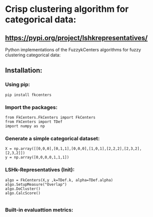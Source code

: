 # Crisp clustering algorithm for categorical data:
## https://pypi.org/project/lshkrepresentatives/

Python implementations of the FuzzykCenters algorithms for fuzzy clustering categorical data:

## Installation:
### Using pip: 
```shell
pip install fkcenters
```

### Import the packages:
```shell
from FkCenters.FkCenters import FkCenters
from FkCenters import TDef
import numpy as np
```
### Generate a simple categorical dataset:

```shell
X = np.array([[0,0,0],[0,1,1],[0,0,0],[1,0,1],[2,2,2],[2,3,2],[2,3,2]])
y = np.array([0,0,0,0,1,1,1])
```

### LSHk-Representatives (Init): 

```shell
algo = FkCenters(X,y ,k=TDef.k, alpha=TDef.alpha)
algo.SetupMeasure("Overlap")
algo.DoCluster()
algo.CalcScore()


```

### Built-in evaluattion metrics:
```shell
algo.CalcFuzzyScore()
```

### Outcome:
```shell
SKIP LOADING distMatrix because: True bd=None yellow
Saving Overlap to: saved_dist_matrices/json/Overlap_None.json
Purity: 1.00 NMI: 1.00 ARI: 1.00 Sil:  0.59 Acc: 1.00 Recall: 1.00 Precision: 1.00
Fuzzy scores PC:1.00 NPC:1.00 FHV↓:0.02 FS↓:-2000.00 XB↓:0.11 BH↓:0.06 BWS:-2000.00 FPC:3.50 SIL_R:0.70 FSIL:0.70 MPO:12.15 NPE:0.01 PE:0.01 PEB:0.01
```

## Parameters:
X: Categorical dataset\
y: Labels of object (for evaluation only)\
n_init: Number of initializations \
n_clusters: Number of target clusters\
max_iter: Maximum iterations\
verbose: \
random_state: 

If the variable MeasureManager.IS_LOAD_AUTO is set to "True": The DILCA will get the pre-caculated matrix
 
## Outputs:
cluster_representatives: List of final representatives\
labels_: Prediction labels\
u: Fuzzy membership
cost_: Final sum of squared distance from objects to their centroids\
n_iter_: Number of iterations

## References:
Mau, Toan Nguyen, and Van-Nam Huynh. "Kernel-Based k-Representatives Algorithm for Fuzzy Clustering of Categorical Data." 2021 IEEE International Conference on Fuzzy Systems (FUZZ-IEEE). IEEE, 2021.

